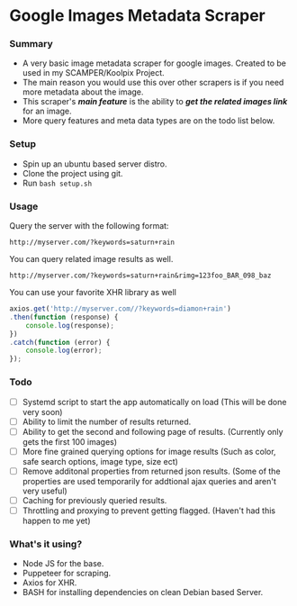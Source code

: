 # Google Images Metadata Scraper

### Summary
- A very basic image metadata scraper for google images. Created to be used in my SCAMPER/Koolpix Project.
- The main reason you would use this over other scrapers is if you need more metadata about the image.
- This scraper's ***main feature*** is the ability to ***get the related images link*** for an image.
- More query features and meta data types are on the todo list below.

### Setup
- Spin up an ubuntu based server distro.
- Clone the project using git.
- Run `bash setup.sh`

### Usage
Query the server with the following format:

`http://myserver.com/?keywords=saturn+rain`

You can query related image results as well.

`http://myserver.com/?keywords=saturn+rain&rimg=123foo_BAR_098_baz`

You can use your favorite XHR library as well

```javascript
axios.get('http://myserver.com//?keywords=diamon+rain')
.then(function (response) {
    console.log(response);
})
.catch(function (error) {
    console.log(error);
});
```
### 
### Todo
- [ ] Systemd script to start the app automatically on load (This will be done very soon)
- [ ] Ability to limit the number of results returned.
- [ ] Ability to get the second and following page of results. (Currently only gets the first 100 images)
- [ ] More fine grained querying options for image results (Such as color, safe search options, image type, size ect)
- [ ] Remove additonal properties from returned json results. (Some of the properties are used temporarily for addtional ajax queries and aren't very useful)
- [ ] Caching for previously queried results.
- [ ] Throttling and proxying to prevent getting flagged. (Haven't had this happen to me yet)

### 
### What's it using?
- Node JS for the base.
- Puppeteer for scraping.
- Axios for XHR.
- BASH for installing dependencies on clean Debian based Server.
